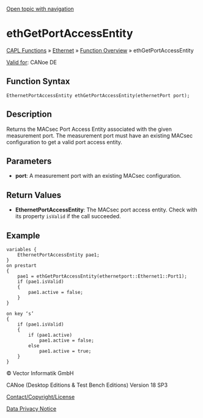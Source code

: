 [Open topic with navigation](../../../../../CANoeDEFamily.htm#Topics/CAPLFunctions/IP/Functions/CAPLfunctionethGetPortAccessEntity.md)

# ethGetPortAccessEntity

[CAPL Functions](../../CAPLfunctions.md) » [Ethernet](../CAPLEthernetStartPage.md) » [Function Overview](../CAPLfunctionsIPOverview.md) » ethGetPortAccessEntity

[Valid for](../../../Shared/FeatureAvailability.md): CANoe DE

## Function Syntax

```
EthernetPortAccessEntity ethGetPortAccessEntity(ethernetPort port);
```

## Description

Returns the MACsec Port Access Entity associated with the given measurement port. The measurement port must have an existing MACsec configuration to get a valid port access entity.

## Parameters

- **port**: A measurement port with an existing MACsec configuration.

## Return Values

- **EthernetPortAccessEntity**: The MACsec port access entity. Check with its property `isValid` if the call succeeded.

## Example

```plaintext
variables {
    EthernetPortAccessEntity pae1;
}
on prestart
{
    pae1 = ethGetPortAccessEntity(ethernetport::Ethernet1::Port1);
    if (pae1.isValid)
    {
        pae1.active = false;
    }
}

on key ‘s’
{
    if (pae1.isValid)
    {
        if (pae1.active)
            pae1.active = false;
        else
            pae1.active = true;
    }
}
```

© Vector Informatik GmbH

CANoe (Desktop Editions & Test Bench Editions) Version 18 SP3

[Contact/Copyright/License](../../../Shared/ContactCopyrightLicense.md)

[Data Privacy Notice](https://www.vector.com/int/en/company/get-info/privacy-policy/)